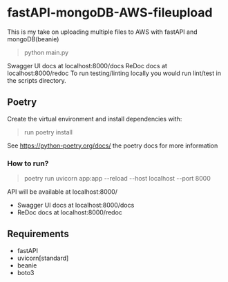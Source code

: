# fastAPI-mongoDB-AWS-fileupload

This is my take on uploading multiple files to AWS with fastAPI and mongoDB(beanie)

> python main.py

Swagger UI docs at localhost:8000/docs
ReDoc docs at localhost:8000/redoc
To run testing/linting locally you would run lint/test in the scripts directory.

## Poetry
Create the virtual environment and install dependencies with:

> run poetry install

See https://python-poetry.org/docs/ the poetry docs for more information

### How to run? 
> poetry run uvicorn app:app --reload --host localhost --port 8000

API will be available at localhost:8000/
* Swagger UI docs at localhost:8000/docs
* ReDoc docs at localhost:8000/redoc

## Requirements
* fastAPI
* uvicorn[standard]
* beanie
* boto3